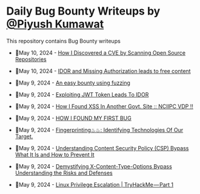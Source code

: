 # Daily Bug Bounty Writeups by [@Piyush Kumawat](https://twitter.com/piyush_supiy) 
This repository contains Bug Bounty writeups

<!-- BLOG-POST-LIST:START -->
 - 💯May 10, 2024 - [How I Discovered a CVE by Scanning Open Source Repositories](https://infosecwriteups.com/how-i-discovered-a-cve-by-scanning-open-source-repositories-a5922d21b797?source=rss------bug_bounty-5) 

 - 💯May 10, 2024 - [IDOR and Missing Authorization leads to free content](https://medium.com/@enigma_/idor-and-missing-authorization-leads-to-free-content-b12037a887a0?source=rss------bug_bounty-5) 

 - 💯May 9, 2024 - [An easy bounty using fuzzing](https://medium.com/@xnum.1/an-easy-bounty-using-fuzzing-d602ad06f562?source=rss------bug_bounty-5) 

 - 💯May 9, 2024 - [Exploiting JWT Token Leads To IDOR](https://medium.com/@Ajakcybersecurity/exploiting-jwt-token-leads-to-idor-ec48cb8888bb?source=rss------bug_bounty-5) 

 - 💯May 9, 2024 - [How I Found XSS In Another Govt. Site :: NCIIPC VDP !!](https://medium.com/@p.ra.dee.p_0xx01/how-i-found-xss-in-another-govt-site-nciipc-vdp-84d78c0319c2?source=rss------bug_bounty-5) 

 - 💯May 9, 2024 - [HOW I FOUND MY FIRST BUG](https://medium.com/@irenevenunye55/how-i-found-my-first-bug-7d66915a3fbb?source=rss------bug_bounty-5) 

 - 💯May 9, 2024 - [Fingerprinting♨♨: Identifying Technologies Of Our Target.](https://hacktivistattacker.medium.com/fingerprinting-identifying-technologies-of-our-target-d3b0c021da0f?source=rss------bug_bounty-5) 

 - 💯May 9, 2024 - [Understanding Content Security Policy &lpar;CSP&rpar; Bypass What It Is and How to Prevent It](https://medium.com/@Land2Cyber/understanding-content-security-policy-csp-bypass-what-it-is-and-how-to-prevent-it-1ffa925907f6?source=rss------bug_bounty-5) 

 - 💯May 9, 2024 - [Demystifying X-Content-Type-Options Bypass Understanding the Risks and Defenses](https://medium.com/@Land2Cyber/demystifying-x-content-type-options-bypass-understanding-the-risks-and-defenses-1dc6b92a16a3?source=rss------bug_bounty-5) 

 - 💯May 9, 2024 - [Linux Privilege Escalation | TryHackMe — Part 1](https://medium.com/@NoOne./linux-privilege-escalation-tryhackme-part-1-f0ae442e6864?source=rss------bug_bounty-5) 
<!-- BLOG-POST-LIST:END -->
